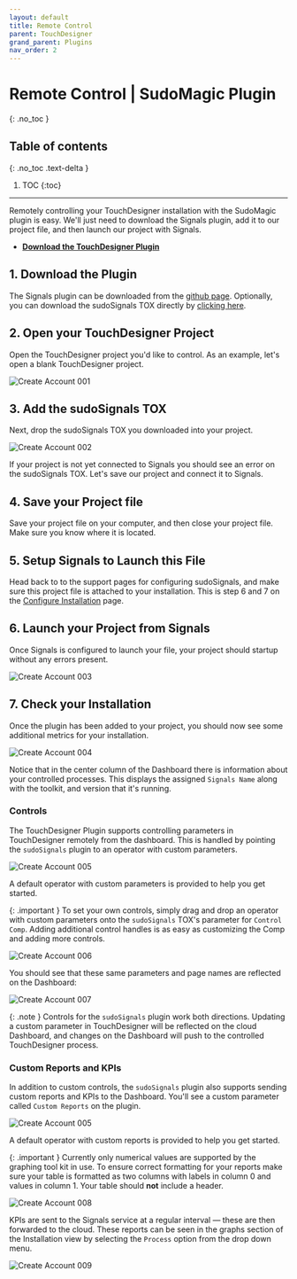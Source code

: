 ```yaml
---
layout: default
title: Remote Control
parent: TouchDesigner
grand_parent: Plugins
nav_order: 2
---
```


# Remote Control | SudoMagic Plugin
{: .no_toc }

## Table of contents
{: .no_toc .text-delta }

1. TOC
{:toc}
---

Remotely controlling your TouchDesigner installation with the SudoMagic plugin is easy. We'll just need to download the Signals plugin, add it to our project file, and then launch our project with Signals.

* [**Download the TouchDesigner Plugin**](https://github.com/SudoMagicCode/sudoSignals_tdClient_releases//releases/latest/download/SudoSignals.tox)

## 1. Download the Plugin

The Signals plugin can be downloaded from the [github page](https://github.com/SudoMagicCode/sudoSignals_tdClient_releases/releases). Optionally, you can download the sudoSignals TOX directly by [clicking here](https://github.com/SudoMagicCode/sudoSignals_tdClient_releases//releases/latest/download/SudoSignals.tox).

## 2. Open your TouchDesigner Project

Open the TouchDesigner project you'd like to control. As an example, let's open a blank TouchDesigner project.

![Create Account 001](../../../../assets/images/td-remote-setup/remote-setup-001.png)

## 3. Add the sudoSignals TOX

Next, drop the sudoSignals TOX you downloaded into your project.

![Create Account 002](../../../../assets/images/td-remote-setup/remote-setup-002.png)

If your project is not yet connected to Signals you should see an error on the sudoSignals TOX. Let's save our project and connect it to Signals.

## 4. Save your Project file

Save your project file on your computer, and then close your project file. Make sure you know where it is located.

## 5. Setup Signals to Launch this File

Head back to to the support pages for configuring sudoSignals, and make sure this project file is attached to your installation. This is step 6 and 7 on the [Configure Installation](https://docs.sudosignals.com/gettingStarted/configureInstallation.html) page.

## 6. Launch your Project from Signals

Once Signals is configured to launch your file, your project should startup without any errors present.

![Create Account 003](../../../../assets/images/td-remote-setup/remote-setup-003.png)

## 7. Check your Installation

Once the plugin has been added to your project, you should now see some additional metrics for your installation. 

![Create Account 004](../../../../assets/images/td-remote-setup/remote-setup-004.png)

Notice that in the center column of the Dashboard there is information about your controlled processes. This displays the assigned `Signals Name` along with the toolkit, and version that it's running.

### Controls
The TouchDesigner Plugin supports controlling parameters in TouchDesigner remotely from the dashboard. This is handled by pointing the `sudoSignals` plugin to an operator with custom parameters. 

![Create Account 005](../../../../assets/images/td-remote-setup/remote-setup-005.png)

A default operator with custom parameters is provided to help you get started.

{: .important }
To set your own controls, simply drag and drop an operator with custom parameters onto the `sudoSignals` TOX's parameter for `Control Comp`. Adding additional control handles is as easy as customizing the Comp and adding more controls.


![Create Account 006](../../../../assets/images/td-remote-setup/remote-setup-006.png)

You should see that these same parameters and page names are reflected on the Dashboard:

![Create Account 007](../../../../assets/images/td-remote-setup/remote-setup-007.png)

{: .note }
Controls for the `sudoSignals` plugin work both directions. Updating a custom parameter in TouchDesigner will be reflected on the cloud Dashboard, and changes on the Dashboard will push to the controlled TouchDesigner process. 


### Custom Reports and KPIs

In addition to custom controls, the `sudoSignals` plugin also supports sending custom reports and KPIs to the Dashboard. You'll see a custom parameter called `Custom Reports` on the plugin.

![Create Account 005](../../../../assets/images/td-remote-setup/remote-setup-005.png)

A default operator with custom reports is provided to help you get started.

{: .important }
Currently only numerical values are supported by the graphing tool kit in use. To ensure correct formatting for your reports make sure your table is formatted as two columns with labels in column 0 and values in column 1. Your table should **not** include a header.


![Create Account 008](../../../../assets/images/td-remote-setup/remote-setup-008.png)

KPIs are sent to the Signals service at a regular interval — these are then forwarded to the cloud. These reports can be seen in the graphs section of the Installation view by selecting the `Process` option from the drop down menu.

![Create Account 009](../../../../assets/images/td-remote-setup/remote-setup-009.png)

